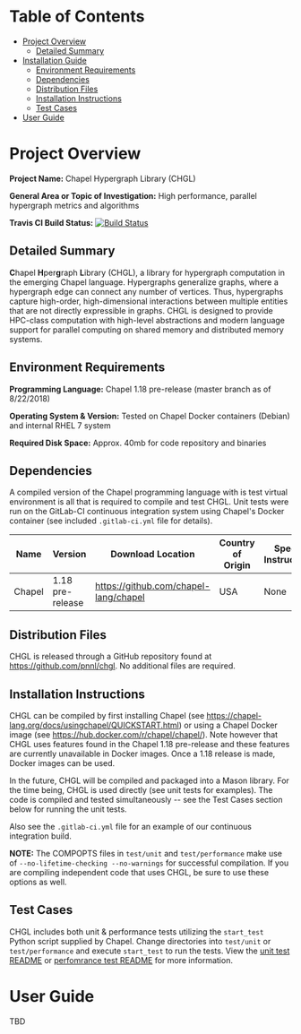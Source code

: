 Table of Contents
=================

*   [Project Overview](#project-overview)
    *   [Detailed Summary](#detailed-summary)
*   [Installation Guide](#installation-guide)
    *   [Environment Requirements](#environment-requirements)
    *   [Dependencies](#dependencies)
    *   [Distribution Files](#distrubution-files)
    *   [Installation Instructions](#installation-instructions)
    *   [Test Cases](#test-cases)
*   [User Guide](#user-guide)

Project Overview
================

**Project Name:** Chapel Hypergraph Library (CHGL)

**General Area or Topic of Investigation:** High performance, parallel hypergraph metrics and algorithms

**Travis CI Build Status:** [![Build Status](https://travis-ci.org/pnnl/chgl.svg?branch=master)](https://travis-ci.org/pnnl/chgl)

Detailed Summary
----------------

**C**hapel **H**per**g**raph **L**ibrary (CHGL), a library
for hypergraph computation in the emerging Chapel language.  Hypergraphs
generalize graphs, where a hypergraph edge can connect any number of vertices.
Thus, hypergraphs capture high-order, high-dimensional interactions between
multiple entities that are not directly expressible in graphs.  CHGL is designed
to provide HPC-class computation with high-level abstractions and modern
language support for parallel computing on shared memory and distributed memory
systems.

Environment Requirements
------------------------

**Programming Language:** Chapel 1.18 pre-release (master branch as of 8/22/2018)

**Operating System & Version:** Tested on Chapel Docker containers (Debian) and internal RHEL 7 system

**Required Disk Space:** Approx. 40mb for code repository and binaries

Dependencies
------------

A compiled version of the Chapel programming language with is test virtual environment is all that is required to compile and test CHGL. Unit tests were run on the GitLab-CI continuous integration system using Chapel's Docker container (see included ``.gitlab-ci.yml`` file for details).

| Name | Version | Download Location | Country of Origin | Special Instructions |
| ---- | ------- | ----------------- | ----------------- | -------------------- |
| Chapel | 1.18 pre-release | https://github.com/chapel-lang/chapel | USA | None |  

Distribution Files
------------------

CHGL is released through a GitHub repository found at https://github.com/pnnl/chgl. No additional files are required. 

Installation Instructions
-------------------------

CHGL can be compiled by first installing Chapel 
(see https://chapel-lang.org/docs/usingchapel/QUICKSTART.html) or using a Chapel 
Docker image (see https://hub.docker.com/r/chapel/chapel/). Note however that 
CHGL uses features found in the Chapel 1.18 pre-release and these features are 
currently unavailable in Docker images. Once a 1.18 release is made, Docker 
images can be used.

In the future, CHGL will be compiled and packaged into a Mason library. For the 
time being, CHGL is used directly (see unit tests for examples). The code is 
compiled and tested simultaneously -- see the Test Cases section below for 
running the unit tests.

Also see the ``.gitlab-ci.yml`` file for an example of our continuous 
integration build.

**NOTE:** The COMPOPTS files in ``test/unit`` and ``test/performance`` make use 
of ``--no-lifetime-checking --no-warnings`` for successful compilation. If you 
are compiling independent code that uses CHGL, be sure to use these options as 
well.

Test Cases
----------

CHGL includes both unit & performance tests utilizing the ``start_test`` Python 
script supplied by Chapel. Change directories into ``test/unit`` or 
``test/performance`` and execute ``start_test`` to run the tests. View the 
[unit test README](test/unit/README.md) or 
[perfomrance test README](test/performance/README.md) for more information.

User Guide
==========

TBD
